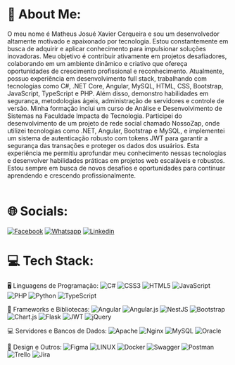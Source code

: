 # 💫 About Me:
O meu nome é Matheus Josué Xavier Cerqueira e sou um desenvolvedor altamente motivado e apaixonado por tecnologia. Estou constantemente em busca de adquirir e aplicar conhecimento para impulsionar soluções inovadoras. Meu objetivo é contribuir ativamente em projetos desafiadores, colaborando em um ambiente dinâmico e criativo que ofereça oportunidades de crescimento profissional e reconhecimento. Atualmente, possuo experiência em desenvolvimento full stack, trabalhando com tecnologias como C#, .NET Core, Angular, MySQL, HTML, CSS, Bootstrap, JavaScript, TypeScript e PHP. Além disso, demonstro habilidades em segurança, metodologias ágeis, administração de servidores e controle de versão. Minha formação inclui um curso de Análise e Desenvolvimento de Sistemas na Faculdade Impacta de Tecnologia. Participei do desenvolvimento de um projeto de rede social chamado NossoZap, onde utilizei tecnologias como .NET, Angular, Bootstrap e MySQL, e implementei um sistema de autenticação robusto com tokens JWT para garantir a segurança das transações e proteger os dados dos usuários. Esta experiência me permitiu aprofundar meu conhecimento nessas tecnologias e desenvolver habilidades práticas em projetos web escaláveis e robustos. Estou sempre em busca de novos desafios e oportunidades para continuar aprendendo e crescendo profissionalmente.<br>
<br>

# 🌐 Socials:
[![Facebook](https://img.shields.io/badge/Facebook-%231877F2.svg?logo=Facebook&logoColor=white)](https://www.facebook.com/matheusjxc/) 
[![Whatsapp](https://img.shields.io/badge/whatsapp-%230077B5.svg?logo=whatsapp&logoColor=white)](https://api.whatsapp.com/send?phone=939485971&text=Ol%C3%A1%20Matheus,%20tudo%20bem?%20Vi%20seu%20portif%C3%B3lio%20no%20GitHub,%20podemos%20conversar?) 
[![Linkedin](https://img.shields.io/badge/linkedin-%230077B5.svg?logo=linkedin&logoColor=white)](https://www.linkedin.com/in/matheusxaviercerqueira/) 

# 💻 Tech Stack:
🖥️ Linguagens de Programação:
![C#](https://img.shields.io/badge/c%23-%23239120.svg?style=flat&logo=c-sharp&logoColor=white) 
![CSS3](https://img.shields.io/badge/css3-%231572B6.svg?style=flat&logo=css3&logoColor=white) 
![HTML5](https://img.shields.io/badge/html5-%23E34F26.svg?style=flat&logo=html5&logoColor=white) 
![JavaScript](https://img.shields.io/badge/javascript-%23323330.svg?style=flat&logo=javascript&logoColor=%23F7DF1E) 
![PHP](https://img.shields.io/badge/php-%23777BB4.svg?style=flat&logo=php&logoColor=white) 
![Python](https://img.shields.io/badge/python-3670A0?style=flat&logo=python&logoColor=ffdd54) 
![TypeScript](https://img.shields.io/badge/typescript-%23007ACC.svg?style=flat&logo=typescript&logoColor=white)

💼 Frameworks e Bibliotecas:
![Angular](https://img.shields.io/badge/angular-%23DD0031.svg?style=flat&logo=angular&logoColor=white) 
![Angular.js](https://img.shields.io/badge/angular.js-%23E23237.svg?style=flat&logo=angularjs&logoColor=white) 
![NestJS](https://img.shields.io/badge/-NestJs-ea2845?style=flat-square&logo=nestjs&logoColor=white)
![Bootstrap](https://img.shields.io/badge/bootstrap-%23563D7C.svg?style=flat&logo=bootstrap&logoColor=white)
![Chart.js](https://img.shields.io/badge/chart.js-F5788D.svg?style=flat&logo=chart.js&logoColor=white) 
![Flask](https://img.shields.io/badge/flask-%23000.svg?style=flat&logo=flask&logoColor=white) 
![JWT](https://img.shields.io/badge/JWT-black?style=flat&logo=JSON%20web%20tokens) 
![jQuery](https://img.shields.io/badge/jquery-%230769AD.svg?style=flat&logo=jquery&logoColor=white)

💻 Servidores e Bancos de Dados:
![Apache](https://img.shields.io/badge/apache-%23D42029.svg?style=flat&logo=apache&logoColor=white) 
![Nginx](https://img.shields.io/badge/nginx-%23009639.svg?style=flat&logo=nginx&logoColor=white) 
![MySQL](https://img.shields.io/badge/mysql-%2300f.svg?style=flat&logo=mysql&logoColor=white) 
![Oracle](https://img.shields.io/badge/Oracle-F80000?style=flat&logo=oracle&logoColor=white) 

🎨 Design e Outros:
![Figma](https://img.shields.io/badge/figma-%23F24E1E.svg?style=flat&logo=figma&logoColor=white) 
![LINUX](https://img.shields.io/badge/Linux-FCC624?style=flat&logo=linux&logoColor=black) 
![Docker](https://img.shields.io/badge/docker-%230db7ed.svg?style=flat&logo=docker&logoColor=white) 
![Swagger](https://img.shields.io/badge/-Swagger-%23Clojure?style=flat&logo=swagger&logoColor=white) 
![Postman](https://img.shields.io/badge/Postman-FF6C37?style=flat&logo=postman&logoColor=white) 
![Trello](https://img.shields.io/badge/Trello-%23026AA7.svg?style=flat&logo=Trello&logoColor=white) 
![Jira](https://img.shields.io/badge/jira-%230A0FFF.svg?style=flat&logo=jira&logoColor=white)

